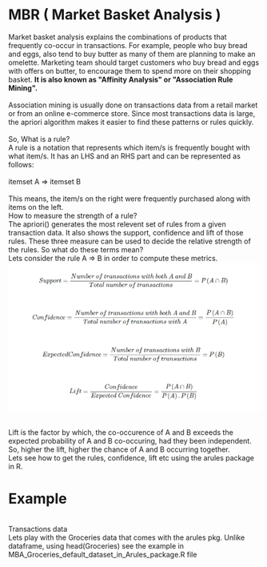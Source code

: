 # MBR ( Market Basket Analysis )
Market basket analysis explains the combinations of products that frequently co-occur in transactions. For example, people who buy bread and eggs, also tend to buy butter as many of them are planning to make an omelette. Marketing team should target customers who buy bread and eggs with offers on butter, to encourage them to spend more on their shopping basket.
<b>It is also known as "Affinity Analysis" or "Association Rule Mining".</b>
</br></br>
Association mining is usually done on transactions data from a retail market or from an online e-commerce store. Since most transactions data is large, the apriori algorithm makes it easier to find these patterns or rules quickly.
</br></br>
So, What is a rule?
</br>
A rule is a notation that represents which item/s is frequently bought with what item/s. It has an LHS and an RHS part and can be represented as follows:
</br></br>
itemset A => itemset B
</br></br>
This means, the item/s on the right were frequently purchased along with items on the left.
</br>
How to measure the strength of a rule?
</br>
The apriori() generates the most relevent set of rules from a given transaction data. It also shows the support, confidence and lift of those rules. These three measure can be used to decide the relative strength of the rules. So what do these terms mean?
</br>
Lets consider the rule A => B in order to compute these metrics.
![mbarule](https://github.com/shingareshubham/MBR/blob/master/mbarule.png)

</br>
Lift is the factor by which, the co-occurence of A and B exceeds the expected probability of A and B co-occuring, had they been independent. So, higher the lift, higher the chance of A and B occurring together.
</br>
Lets see how to get the rules, confidence, lift etc using the arules package in R.

# Example
<br>Transactions data
<br>Lets play with the Groceries data that comes with the arules pkg. Unlike dataframe, using head(Groceries)
see the example in MBA_Groceries_default_dataset_in_Arules_package.R file
